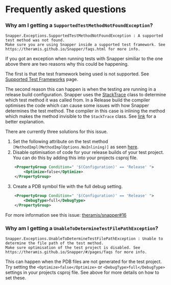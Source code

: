# Frequently asked questions

### Why am I getting a `SupportedTestMethodNotFoundException`?
```
Snapper.Exceptions.SupportedTestMethodNotFoundException : A supported test method was not found.
Make sure you are using Snapper inside a supported test framework. See https://theramis.github.io/Snapper/faqs.html for more info.
```
If you got an exception when running tests with Snapper similiar to the one above there are two reasons why this could be happening.

The first is that the test framework being used is not supported. See [Supported Test Frameworks](supported-test-frameworks.md) page.

The second reason this can happen is when the testing are running in a release build configuration.
Snapper uses the [StackTrace](https://docs.microsoft.com/en-us/dotnet/api/system.diagnostics.stacktrace?view=netstandard-2.0) class to determine which test method it was called from. In a Release build the compiler optimises the code which can cause some issues with how Snapper determines the test method. The compiler in this case is inlining the method which makes the method invisible to the `StackTrace` class. See [link](https://stackoverflow.com/questions/3924995/what-is-method-inlining) for a better explanation.

There are currently three solutions for this issue.
1. Set the following attribute on the test method `[MethodImpl(MethodImplOptions.NoInlining)]` as seen [here](https://github.com/theramis/Snapper/blob/bd6fa1e73f1c30f4b2bdda52ddf7bcd3029cacbc/project/Tests/Snapper.Tests/SnapperSnapshotsPerMethodTests.cs#L12).
2. Disable optimisation of code for your release builds of your test project. You can do this by adding this into your projects csproj file.
```xml
    <PropertyGroup Condition=" '$(Configuration)' == 'Release' ">
        <Optimize>false</Optimize>
    </PropertyGroup>
```
3. Create a PDB symbol file with the full debug setting.
```xml
    <PropertyGroup Condition=" '$(Configuration)' == 'Release' ">
        <DebugType>full</DebugType>
    </PropertyGroup>
```

For more information see this issue: [theramis/snapper#16](https://github.com/theramis/Snapper/issues/16)

### Why am I getting a `UnableToDetermineTestFilePathException`?
```
Snapper.Exceptions.UnableToDetermineTestFilePathException : Unable to determine the file path of the test method. 
Make sure optimisation of the test project is disabled. See https://theramis.github.io/Snapper/#/pages/faqs for more info.
```

This can happen when the PDB files are not generated for the test project. Try setting the `<Optimize>false</Optimize>` or `<DebugType>full</DebugType>` settings in your projects csproj file. See above for more details on how to set these.
